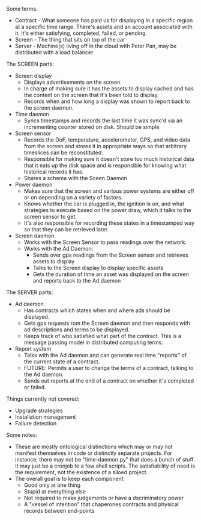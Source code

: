 Some terms:

  * Contract - What someone has paid us for displaying in a specific region at a specific time range. There's assets and an account associated with it. It's either satisfying, completed, failed, or pending.
  * Screen - The thing that sits on top of the car
  * Server - Machine(s) living off in the cloud with Peter Pan, may be distributed with a load balancer

The SCREEN parts:

  * Screen display 
    * Displays advertisements on the screen. 
    * In charge of making sure it has the assets to display cached and has the content on the screen that it's been told to display.
    * Records when and how long a display was shown to report back to the screen daemon.
  * Time daemon
    * Syncs timestamps and records the last time it was sync'd via an incrementing counter stored on disk. Should be simple
  * Screen sensor 
    * Records the DoF, temperature, accelerometer, GPS, and video data from the screen and stores it in appropriate ways so that arbitrary timeslices can be reconstituted.  
    * Responsible for making sure it doesn't store too much historical data that it eats up the disk space and is responsible for knowing what historical records it has.
    * Shares a schema with the Sceen Daemon
  * Power daemon 
    * Makes sure that the screen and various power systems are either off or on depending on a variety of factors. 
    * Knows whether the car is plugged in, the ignition is on, and what strategies to execute based on the power draw, which it talks to the screen sensor to get.
    * It's also responsible for recording these states in a timestamped way so that they can be retrieved later.
  * Screen daemon
    * Works with the Screen Sensor to pass readings over the network.
    * Works with the Ad Daemon: 
      * Sends over gps readings from the Screen sensor and retrieves assets to display
      * Talks to the Screen display to display specific assets
      * Gets the duration of time an asset was displayed on the screen and reports back to the Ad daemon

The SERVER parts:

  * Ad daemon
    * Has contracts which states when and where ads should be displayed.
    * Gets gps requests rom the Screen daemon and then responds with ad descriptions and terms to be displayed.
    * Keeps track of who satisfied what part of the contract. This is a message passing model in distributed computing terms.
  * Report system
    * Talks with the Ad daemon and can generate real time "reports" of the current state of a contract. 
    * FUTURE: Permits a user to change the terms of a contract, talking to the Ad daemon.
    * Sends out reports at the end of a contract on whether it's completed or failed. 

Things currently not covered:

  * Upgrade strategies
  * Installation management
  * Failure detection 

Some notes:

  * These are mostly ontological distinctions which may or may not manifest themselves in code or distinctly separate projects. For instance, there may not be "time-daemon.py" that does a bunch of stuff. It may just be a cronjob to a few shell scripts. The satisfiability of need is the requirement, not the existence of a siloed project.
  * The overall goal is to keep each component 
    * Good only at one thing
    * Stupid at everything else  
    * Not required to make judgements or have a dscriminatory power 
    * A "vessel of intention" that chaperones contracts and physical records between end-points

